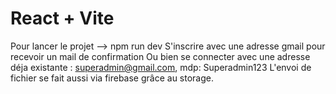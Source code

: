 # React + Vite

Pour lancer le projet --> npm run dev
S'inscrire avec une adresse gmail pour recevoir un mail de confirmation 
Ou bien se connecter avec une adresse déja existante : superadmin@gmail.com, mdp: Superadmin123
L'envoi de fichier se fait aussi via firebase grâce au storage.
 
 
